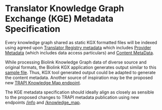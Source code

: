 # Translator Knowledge Graph Exchange (KGE) Metadata Specification

Every knowledge graph shared as static KGX formatted files will be indexed using agreed upon [Translator Registry metadata](https://github.com/NCATSTranslator/TranslatorArchitecture/blob/master/RegistryMetadata.md) which includes [Provider Metadata](https://github.com/NCATSTranslator/TranslatorArchitecture/blob/master/RegistryMetadata.md#provider-metadata) (which includes data access particulars) and [Content MetaData](https://github.com/NCATSTranslator/TranslatorArchitecture/blob/master/RegistryMetadata.md#content-metadata).

While processing Biolink Knowledge Graph data of diverse source and original formats, the Biolink KGX application generates output similar to this [sample file](./SAMPLE_KGE_METADATA_OUTPUT.md). Thus, KGX tool generated output could be adapted to generate the content metadata.   Another source of inspiration may be the proposed new [TRAPI Knowledge Map endpoint](https://github.com/NCATSTranslator/ReasonerAPI/pull/171/files).

The KGE metadata specification should ideally align as closely as sensible to the proposed changes to TRAPI metadata publication using new endpoints [/info](https://github.com/NCATSTranslator/TranslatorArchitecture/blob/master/RegistryMetadata.md#provider-metadata) and [/knowledge_map](https://github.com/NCATSTranslator/TranslatorArchitecture/blob/master/RegistryMetadata.md#provider-metadata).
